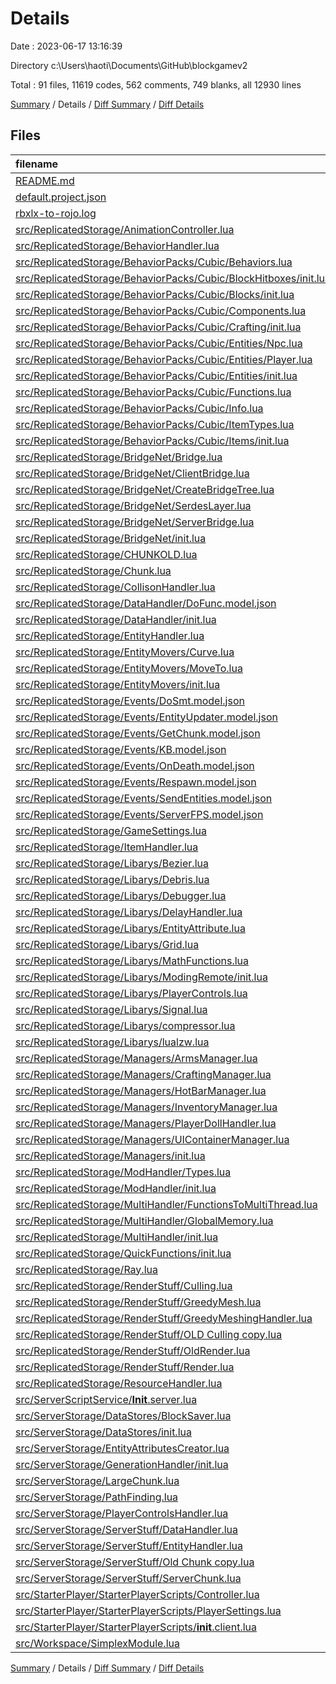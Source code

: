 # Details

Date : 2023-06-17 13:16:39

Directory c:\\Users\\haoti\\Documents\\GitHub\\blockgamev2

Total : 91 files,  11619 codes, 562 comments, 749 blanks, all 12930 lines

[Summary](results.md) / Details / [Diff Summary](diff.md) / [Diff Details](diff-details.md)

## Files
| filename | language | code | comment | blank | total |
| :--- | :--- | ---: | ---: | ---: | ---: |
| [README.md](/README.md) | Markdown | 12 | 0 | 5 | 17 |
| [default.project.json](/default.project.json) | JSON | 48 | 0 | 0 | 48 |
| [rbxlx-to-rojo.log](/rbxlx-to-rojo.log) | Log | 2 | 0 | 1 | 3 |
| [src/ReplicatedStorage/AnimationController.lua](/src/ReplicatedStorage/AnimationController.lua) | Lua | 72 | 0 | 0 | 72 |
| [src/ReplicatedStorage/BehaviorHandler.lua](/src/ReplicatedStorage/BehaviorHandler.lua) | Lua | 129 | 1 | 1 | 131 |
| [src/ReplicatedStorage/BehaviorPacks/Cubic/Behaviors.lua](/src/ReplicatedStorage/BehaviorPacks/Cubic/Behaviors.lua) | Lua | 79 | 1 | 0 | 80 |
| [src/ReplicatedStorage/BehaviorPacks/Cubic/BlockHitboxes/init.lua](/src/ReplicatedStorage/BehaviorPacks/Cubic/BlockHitboxes/init.lua) | Lua | 21 | 0 | 0 | 21 |
| [src/ReplicatedStorage/BehaviorPacks/Cubic/Blocks/init.lua](/src/ReplicatedStorage/BehaviorPacks/Cubic/Blocks/init.lua) | Lua | 85 | 0 | 13 | 98 |
| [src/ReplicatedStorage/BehaviorPacks/Cubic/Components.lua](/src/ReplicatedStorage/BehaviorPacks/Cubic/Components.lua) | Lua | 24 | 0 | 2 | 26 |
| [src/ReplicatedStorage/BehaviorPacks/Cubic/Crafting/init.lua](/src/ReplicatedStorage/BehaviorPacks/Cubic/Crafting/init.lua) | Lua | 34 | 0 | 4 | 38 |
| [src/ReplicatedStorage/BehaviorPacks/Cubic/Entities/Npc.lua](/src/ReplicatedStorage/BehaviorPacks/Cubic/Entities/Npc.lua) | Lua | 44 | 8 | 2 | 54 |
| [src/ReplicatedStorage/BehaviorPacks/Cubic/Entities/Player.lua](/src/ReplicatedStorage/BehaviorPacks/Cubic/Entities/Player.lua) | Lua | 34 | 0 | 4 | 38 |
| [src/ReplicatedStorage/BehaviorPacks/Cubic/Entities/init.lua](/src/ReplicatedStorage/BehaviorPacks/Cubic/Entities/init.lua) | Lua | 28 | 0 | 5 | 33 |
| [src/ReplicatedStorage/BehaviorPacks/Cubic/Functions.lua](/src/ReplicatedStorage/BehaviorPacks/Cubic/Functions.lua) | Lua | 133 | 1 | 3 | 137 |
| [src/ReplicatedStorage/BehaviorPacks/Cubic/Info.lua](/src/ReplicatedStorage/BehaviorPacks/Cubic/Info.lua) | Lua | 2 | 0 | 0 | 2 |
| [src/ReplicatedStorage/BehaviorPacks/Cubic/ItemTypes.lua](/src/ReplicatedStorage/BehaviorPacks/Cubic/ItemTypes.lua) | Lua | 65 | 2 | 3 | 70 |
| [src/ReplicatedStorage/BehaviorPacks/Cubic/Items/init.lua](/src/ReplicatedStorage/BehaviorPacks/Cubic/Items/init.lua) | Lua | 50 | 1 | 3 | 54 |
| [src/ReplicatedStorage/BridgeNet/Bridge.lua](/src/ReplicatedStorage/BridgeNet/Bridge.lua) | Lua | 16 | 0 | 2 | 18 |
| [src/ReplicatedStorage/BridgeNet/ClientBridge.lua](/src/ReplicatedStorage/BridgeNet/ClientBridge.lua) | Lua | 351 | 12 | 88 | 451 |
| [src/ReplicatedStorage/BridgeNet/CreateBridgeTree.lua](/src/ReplicatedStorage/BridgeNet/CreateBridgeTree.lua) | Lua | 34 | 1 | 9 | 44 |
| [src/ReplicatedStorage/BridgeNet/SerdesLayer.lua](/src/ReplicatedStorage/BridgeNet/SerdesLayer.lua) | Lua | 165 | 8 | 48 | 221 |
| [src/ReplicatedStorage/BridgeNet/ServerBridge.lua](/src/ReplicatedStorage/BridgeNet/ServerBridge.lua) | Lua | 636 | 24 | 126 | 786 |
| [src/ReplicatedStorage/BridgeNet/init.lua](/src/ReplicatedStorage/BridgeNet/init.lua) | Lua | 105 | 4 | 28 | 137 |
| [src/ReplicatedStorage/CHUNKOLD.lua](/src/ReplicatedStorage/CHUNKOLD.lua) | Lua | 133 | 8 | 1 | 142 |
| [src/ReplicatedStorage/Chunk.lua](/src/ReplicatedStorage/Chunk.lua) | Lua | 168 | 0 | 3 | 171 |
| [src/ReplicatedStorage/CollisonHandler.lua](/src/ReplicatedStorage/CollisonHandler.lua) | Lua | 672 | 53 | 20 | 745 |
| [src/ReplicatedStorage/DataHandler/DoFunc.model.json](/src/ReplicatedStorage/DataHandler/DoFunc.model.json) | JSON | 3 | 0 | 1 | 4 |
| [src/ReplicatedStorage/DataHandler/init.lua](/src/ReplicatedStorage/DataHandler/init.lua) | Lua | 136 | 5 | 3 | 144 |
| [src/ReplicatedStorage/EntityHandler.lua](/src/ReplicatedStorage/EntityHandler.lua) | Lua | 1,015 | 46 | 8 | 1,069 |
| [src/ReplicatedStorage/EntityMovers/Curve.lua](/src/ReplicatedStorage/EntityMovers/Curve.lua) | Lua | 80 | 7 | 1 | 88 |
| [src/ReplicatedStorage/EntityMovers/MoveTo.lua](/src/ReplicatedStorage/EntityMovers/MoveTo.lua) | Lua | 58 | 2 | 0 | 60 |
| [src/ReplicatedStorage/EntityMovers/init.lua](/src/ReplicatedStorage/EntityMovers/init.lua) | Lua | 5 | 0 | 0 | 5 |
| [src/ReplicatedStorage/Events/DoSmt.model.json](/src/ReplicatedStorage/Events/DoSmt.model.json) | JSON | 3 | 0 | 1 | 4 |
| [src/ReplicatedStorage/Events/EntityUpdater.model.json](/src/ReplicatedStorage/Events/EntityUpdater.model.json) | JSON | 3 | 0 | 1 | 4 |
| [src/ReplicatedStorage/Events/GetChunk.model.json](/src/ReplicatedStorage/Events/GetChunk.model.json) | JSON | 3 | 0 | 1 | 4 |
| [src/ReplicatedStorage/Events/KB.model.json](/src/ReplicatedStorage/Events/KB.model.json) | JSON | 3 | 0 | 1 | 4 |
| [src/ReplicatedStorage/Events/OnDeath.model.json](/src/ReplicatedStorage/Events/OnDeath.model.json) | JSON | 3 | 0 | 1 | 4 |
| [src/ReplicatedStorage/Events/Respawn.model.json](/src/ReplicatedStorage/Events/Respawn.model.json) | JSON | 3 | 0 | 1 | 4 |
| [src/ReplicatedStorage/Events/SendEntities.model.json](/src/ReplicatedStorage/Events/SendEntities.model.json) | JSON | 3 | 0 | 1 | 4 |
| [src/ReplicatedStorage/Events/ServerFPS.model.json](/src/ReplicatedStorage/Events/ServerFPS.model.json) | JSON | 3 | 0 | 1 | 4 |
| [src/ReplicatedStorage/GameSettings.lua](/src/ReplicatedStorage/GameSettings.lua) | Lua | 14 | 0 | 0 | 14 |
| [src/ReplicatedStorage/ItemHandler.lua](/src/ReplicatedStorage/ItemHandler.lua) | Lua | 89 | 0 | 1 | 90 |
| [src/ReplicatedStorage/Libarys/Bezier.lua](/src/ReplicatedStorage/Libarys/Bezier.lua) | Lua | 168 | 49 | 87 | 304 |
| [src/ReplicatedStorage/Libarys/Debris.lua](/src/ReplicatedStorage/Libarys/Debris.lua) | Lua | 40 | 0 | 0 | 40 |
| [src/ReplicatedStorage/Libarys/Debugger.lua](/src/ReplicatedStorage/Libarys/Debugger.lua) | Lua | 25 | 9 | 0 | 34 |
| [src/ReplicatedStorage/Libarys/DelayHandler.lua](/src/ReplicatedStorage/Libarys/DelayHandler.lua) | Lua | 47 | 0 | 1 | 48 |
| [src/ReplicatedStorage/Libarys/EntityAttribute.lua](/src/ReplicatedStorage/Libarys/EntityAttribute.lua) | Lua | 90 | 0 | 1 | 91 |
| [src/ReplicatedStorage/Libarys/Grid.lua](/src/ReplicatedStorage/Libarys/Grid.lua) | Lua | 22 | 0 | 1 | 23 |
| [src/ReplicatedStorage/Libarys/MathFunctions.lua](/src/ReplicatedStorage/Libarys/MathFunctions.lua) | Lua | 111 | 2 | 2 | 115 |
| [src/ReplicatedStorage/Libarys/ModingRemote/init.lua](/src/ReplicatedStorage/Libarys/ModingRemote/init.lua) | Lua | 56 | 0 | 1 | 57 |
| [src/ReplicatedStorage/Libarys/PlayerControls.lua](/src/ReplicatedStorage/Libarys/PlayerControls.lua) | Lua | 63 | 0 | 5 | 68 |
| [src/ReplicatedStorage/Libarys/Signal.lua](/src/ReplicatedStorage/Libarys/Signal.lua) | Lua | 58 | 1 | 17 | 76 |
| [src/ReplicatedStorage/Libarys/compressor.lua](/src/ReplicatedStorage/Libarys/compressor.lua) | Lua | 169 | 2 | 12 | 183 |
| [src/ReplicatedStorage/Libarys/lualzw.lua](/src/ReplicatedStorage/Libarys/lualzw.lua) | Lua | 146 | 1 | 18 | 165 |
| [src/ReplicatedStorage/Managers/ArmsManager.lua](/src/ReplicatedStorage/Managers/ArmsManager.lua) | Lua | 168 | 1 | 1 | 170 |
| [src/ReplicatedStorage/Managers/CraftingManager.lua](/src/ReplicatedStorage/Managers/CraftingManager.lua) | Lua | 145 | 3 | 3 | 151 |
| [src/ReplicatedStorage/Managers/HotBarManager.lua](/src/ReplicatedStorage/Managers/HotBarManager.lua) | Lua | 68 | 0 | 0 | 68 |
| [src/ReplicatedStorage/Managers/InventoryManager.lua](/src/ReplicatedStorage/Managers/InventoryManager.lua) | Lua | 143 | 7 | 3 | 153 |
| [src/ReplicatedStorage/Managers/PlayerDollHandler.lua](/src/ReplicatedStorage/Managers/PlayerDollHandler.lua) | Lua | 38 | 0 | 1 | 39 |
| [src/ReplicatedStorage/Managers/UIContainerManager.lua](/src/ReplicatedStorage/Managers/UIContainerManager.lua) | Lua | 270 | 2 | 7 | 279 |
| [src/ReplicatedStorage/Managers/init.lua](/src/ReplicatedStorage/Managers/init.lua) | Lua | 11 | 0 | 0 | 11 |
| [src/ReplicatedStorage/ModHandler/Types.lua](/src/ReplicatedStorage/ModHandler/Types.lua) | Lua | 148 | 8 | 27 | 183 |
| [src/ReplicatedStorage/ModHandler/init.lua](/src/ReplicatedStorage/ModHandler/init.lua) | Lua | 55 | 0 | 1 | 56 |
| [src/ReplicatedStorage/MultiHandler/FunctionsToMultiThread.lua](/src/ReplicatedStorage/MultiHandler/FunctionsToMultiThread.lua) | Lua | 133 | 2 | 4 | 139 |
| [src/ReplicatedStorage/MultiHandler/GlobalMemory.lua](/src/ReplicatedStorage/MultiHandler/GlobalMemory.lua) | Lua | 35 | 0 | 1 | 36 |
| [src/ReplicatedStorage/MultiHandler/init.lua](/src/ReplicatedStorage/MultiHandler/init.lua) | Lua | 221 | 14 | 4 | 239 |
| [src/ReplicatedStorage/QuickFunctions/init.lua](/src/ReplicatedStorage/QuickFunctions/init.lua) | Lua | 440 | 15 | 4 | 459 |
| [src/ReplicatedStorage/Ray.lua](/src/ReplicatedStorage/Ray.lua) | Lua | 97 | 1 | 0 | 98 |
| [src/ReplicatedStorage/RenderStuff/Culling.lua](/src/ReplicatedStorage/RenderStuff/Culling.lua) | Lua | 72 | 2 | 2 | 76 |
| [src/ReplicatedStorage/RenderStuff/GreedyMesh.lua](/src/ReplicatedStorage/RenderStuff/GreedyMesh.lua) | Lua | 222 | 6 | 0 | 228 |
| [src/ReplicatedStorage/RenderStuff/GreedyMeshingHandler.lua](/src/ReplicatedStorage/RenderStuff/GreedyMeshingHandler.lua) | Lua | 13 | 1 | 12 | 26 |
| [src/ReplicatedStorage/RenderStuff/OLD Culling copy.lua](/src/ReplicatedStorage/RenderStuff/OLD%20Culling%20copy.lua) | Lua | 129 | 5 | 2 | 136 |
| [src/ReplicatedStorage/RenderStuff/OldRender.lua](/src/ReplicatedStorage/RenderStuff/OldRender.lua) | Lua | 408 | 34 | 6 | 448 |
| [src/ReplicatedStorage/RenderStuff/Render.lua](/src/ReplicatedStorage/RenderStuff/Render.lua) | Lua | 406 | 32 | 7 | 445 |
| [src/ReplicatedStorage/ResourceHandler.lua](/src/ReplicatedStorage/ResourceHandler.lua) | Lua | 87 | 6 | 2 | 95 |
| [src/ServerScriptService/__Init__.server.lua](/src/ServerScriptService/__Init__.server.lua) | Lua | 170 | 13 | 9 | 192 |
| [src/ServerStorage/DataStores/BlockSaver.lua](/src/ServerStorage/DataStores/BlockSaver.lua) | Lua | 88 | 1 | 0 | 89 |
| [src/ServerStorage/DataStores/init.lua](/src/ServerStorage/DataStores/init.lua) | Lua | 2 | 0 | 1 | 3 |
| [src/ServerStorage/EntityAttributesCreator.lua](/src/ServerStorage/EntityAttributesCreator.lua) | Lua | 209 | 1 | 2 | 212 |
| [src/ServerStorage/GenerationHandler/init.lua](/src/ServerStorage/GenerationHandler/init.lua) | Lua | 158 | 16 | 7 | 181 |
| [src/ServerStorage/LargeChunk.lua](/src/ServerStorage/LargeChunk.lua) | Lua | 54 | 0 | 1 | 55 |
| [src/ServerStorage/PathFinding.lua](/src/ServerStorage/PathFinding.lua) | Lua | 253 | 26 | 13 | 292 |
| [src/ServerStorage/PlayerControlsHandler.lua](/src/ServerStorage/PlayerControlsHandler.lua) | Lua | 35 | 0 | 2 | 37 |
| [src/ServerStorage/ServerStuff/DataHandler.lua](/src/ServerStorage/ServerStuff/DataHandler.lua) | Lua | 82 | 56 | 3 | 141 |
| [src/ServerStorage/ServerStuff/EntityHandler.lua](/src/ServerStorage/ServerStuff/EntityHandler.lua) | Lua | 305 | 3 | 2 | 310 |
| [src/ServerStorage/ServerStuff/Old Chunk copy.lua](/src/ServerStorage/ServerStuff/Old%20Chunk%20copy.lua) | Lua | 154 | 32 | 7 | 193 |
| [src/ServerStorage/ServerStuff/ServerChunk.lua](/src/ServerStorage/ServerStuff/ServerChunk.lua) | Lua | 148 | 0 | 5 | 153 |
| [src/StarterPlayer/StarterPlayerScripts/Controller.lua](/src/StarterPlayer/StarterPlayerScripts/Controller.lua) | Lua | 461 | 16 | 7 | 484 |
| [src/StarterPlayer/StarterPlayerScripts/PlayerSettings.lua](/src/StarterPlayer/StarterPlayerScripts/PlayerSettings.lua) | Lua | 0 | 0 | 1 | 1 |
| [src/StarterPlayer/StarterPlayerScripts/__init__.client.lua](/src/StarterPlayer/StarterPlayerScripts/__init__.client.lua) | Lua | 377 | 8 | 6 | 391 |
| [src/Workspace/SimplexModule.lua](/src/Workspace/SimplexModule.lua) | Lua | 253 | 3 | 58 | 314 |

[Summary](results.md) / Details / [Diff Summary](diff.md) / [Diff Details](diff-details.md)